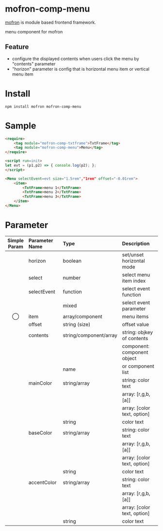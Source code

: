# mofron-comp-menu
[mofron](https://mofron.github.io/mofron/) is module based frontend framework.

menu component for mofron 

## Feature
 - configure the displayed contents when users click the menu by "contents" parameter
 - "horizon" parameter is config that is horizontal menu item or vertical menu item

# Install
```
npm install mofron mofron-comp-menu
```

# Sample
```html
<require>
    <tag module="mofron-comp-txtframe">TxtFrame</tag>
    <tag module="mofron-comp-menu">Menu</tag>
</require>

<script run=init>
let evt = (p1,p2) => { console.log(p2); };
</script>

<Menu selectEvent=evt size="1.5rem","1rem" offset="-0.01rem">
    <item>
        <TxtFrame>menu 1</TxtFrame>
        <TxtFrame>menu 2</TxtFrame>
        <TxtFrame>menu 3</TxtFrame>
    </item>
</Menu>
```
# Parameter

|Simple<br>Param | Parameter Name | Type | Description |
|:--------------:|:---------------|:-----|:------------|
| | horizon | boolean | set/unset horizontal mode |
| | select | number | select menu item index |
| | selectEvent | function | select event function |
| | | mixed | select event parameter |
| ◯  | item | array/component | menu items |
| | offset | string (size) | offset value |
| | contents | string/component/array | string: objkey of contents |
| | | | component: component object |
| | | name | or component list |
| | mainColor | string/array | string: color text |
| | | | array: [r,g,b,[a]] |
| | | | array: [color text, option] |
| | | string | color text |
| | baseColor | string/array | string: color text |
| | | | array: [r,g,b,[a]] |
| | | | array: [color text, option] |
| | | string | color text |
| | accentColor | string/array | string: color text |
| | | | array: [r,g,b,[a]] |
| | | | array: [color text, option] |
| | | string | color text |

